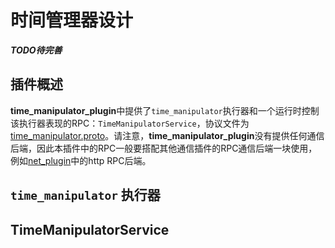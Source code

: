 # 时间管理器设计

***TODO待完善***

## 插件概述


**time_manipulator_plugin**中提供了`time_manipulator`执行器和一个运行时控制该执行器表现的RPC：`TimeManipulatorService`，协议文件为[time_manipulator.proto](https://code.agibot.com/agibot_aima/aimrt/-/blob/main/src/protocols/plugins/time_manipulator_plugin/time_manipulator.proto)。请注意，**time_manipulator_plugin**没有提供任何通信后端，因此本插件中的RPC一般要搭配其他通信插件的RPC通信后端一块使用，例如[net_plugin](./net_plugin.md)中的http RPC后端。


## `time_manipulator` 执行器



## TimeManipulatorService






